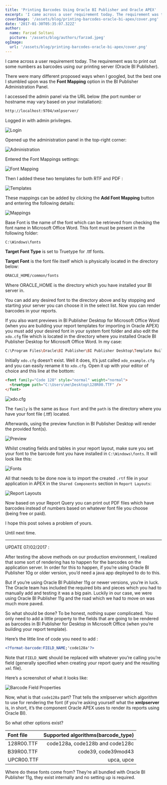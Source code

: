 ```yaml
---
title: 'Printing Barcodes Using Oracle BI Publisher and Oracle APEX'
excerpt: 'I came across a user requirement today. The requirement was to print out some numbers as barcodes using our printing server (Oracle BI Publisher). There were many different proposed ways...'
coverImage: '/assets/blog/printing-barcodes-oracle-bi-apex/cover.png'
date: '2017-01-30T05:35:07.322Z'
author:
  name: Farzad Soltani
  picture: '/assets/blog/authors/farzad.jpeg'
ogImage:
  url: '/assets/blog/printing-barcodes-oracle-bi-apex/cover.png'
---
```



I came across a user requirement today. The requirement was to print out some numbers as barcodes using our printing server (Oracle BI Publisher).

There were many different proposed ways when I googled, but the best one I stumbled upon was the **Font Mapping** option in the BI Publisher Administration Panel.

I accessed the admin panel via the URL below (the port number or hostname may vary based on your installation):

```bash
http://localhost:9704/xmlpserver/
```

Logged in with admin privileges.

![Login](/assets/blog/printing-barcodes-oracle-bi-apex/1.jpeg)

Opened up the administration panel in the top-right corner:

![Administration](/assets/blog/printing-barcodes-oracle-bi-apex/2.jpeg)

Entered the Font Mappings settings:

![Font Mapping](/assets/blog/printing-barcodes-oracle-bi-apex/3.jpeg)

Then I added these two templates for both RTF and PDF :

![Templates](/assets/blog/printing-barcodes-oracle-bi-apex/4.jpeg)

These mappings can be added by clicking the **Add Font Mapping** button and entering the following details:

![Mappings](/assets/blog/printing-barcodes-oracle-bi-apex/5.jpeg)

Base Font is the name of the font which can be retrieved from checking the font name in Microsoft Office Word. This font must be present in the following folder:

```bash
C:\Windows\fonts
```

**Target Font Type** is set to Truetype for .ttf fonts.

**Target Font** is the font file itself which is physically located in the directory below:

```bash
ORACLE_HOME/common/fonts
```

Where ORACLE_HOME is the directory which you have installed your BI server in.

You can add any desired font to the directory above and by stopping and starting your server you can choose it in the select list. Now you can render barcodes in your reports.

If you also want previews in BI Publisher Desktop for Microsoft Office Word (when you are building your report templates for importing in Oracle APEX) you must add your desired font in your system font folder and also edit the `xdo.cfg` file which is located in the directory where you installed Oracle BI Publisher Desktop for Microsoft Office Word. In my case:

```bash
C:\Program Files\Oracle\BI Publisher\BI Publisher Desktop\Template Builder for Word\config
```

Initially `xdo.cfg` doesn’t exist. Well it does, it’s just called `xdo_example.cfg` and you can easily rename it to `xdo.cfg`. Open it up with your editor of choice and this line at the bottom:

```html
<font family="Code 128" style="normal" weight="normal">
  <truetype path="C:\Users\me\Desktop\128R00.TTF" />
</font>
```

![xdo.cfg](/assets/blog/printing-barcodes-oracle-bi-apex/7.jpeg)

The `family` is the same as `Base Font` and the `path` is the directory where you have your font file (.ttf) located.

Afterwards, using the preview function in BI Publisher Desktop will render the provided font(s).

![Preview](/assets/blog/printing-barcodes-oracle-bi-apex/8.jpeg)

Whilst creating fields and tables in your report layout, make sure you set your font to the barcode font you have installed in `C:\Windows\fonts`. It will look like this:

![Fonts](/assets/blog/printing-barcodes-oracle-bi-apex/9.jpeg)

All that needs to be done now is to import the created `.rtf` file in your application in APEX in the `Shared Components` section in `Report Layouts`:

![Report Layouts](/assets/blog/printing-barcodes-oracle-bi-apex/10.jpeg)

Now based on your Report Query you can print out PDF files which have barcodes instead of numbers based on whatever font file you choose (being free or paid).

I hope this post solves a problem of yours.

Until next time.

***

UPDATE 07/02/2017 :

After testing the above methods on our production environment, I realized that some sort of rendering has to happen for the barcodes on the application server. In order for this to happen, if you’re using Oracle BI Publisher 10g or older version, you’d need a java app deployed to do to this.

But if you’re using Oracle BI Publisher 11g or newer versions, you’re in luck. The Oracle team has included the required  bits and pieces which you had to manually add and testing it was a big pain. Luckily in our case, we were using Oracle BI Publisher 11g and the road which we had to move on was much more paved.

So what should be done? To be honest, nothing super complicated. You only need to add a little property to the fields that are going to be rendered as barcodes in BI Publisher for Desktop in Microsoft Office (when you’re building your report template).

Here’s the little line of code you need to add :

```xml
<?format-barcode:FIELD_NAME;'code128a'?>
```

Note that `FIELD_NAME` should be replaced with whatever you’re calling you’re field (generally specified when creating your report query and the resulting `xml` file).

Here’s a screenshot of what it looks like:

![Barcode Field Properties](/assets/blog/printing-barcodes-oracle-bi-apex/barcode_field_properties.jpeg)

Now, what is that `code128a` part? That tells the xmlpserver which algorithm to use for rendering the font (if you’re asking yourself what the **xmlpserver** is, in short, it’s the component Oracle APEX uses to render its reports using Oracle BI).

So what other options exist?

| Font file     | Supported algorithms(barcode_type)  |
| :------------ | ----------------------------------: |
| 128R00.TTF    | code128a, code128b and code128c     |
| B39R00.TTF    | code39, code39mod43                 |
| UPCR00.TTF    | upca, upce                          |

Where do these fonts come from? They’re all bundled with Oracle BI Publisher 11g, they exist internally and no setting up is required.
